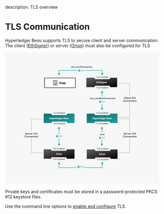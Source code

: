 description: TLS overview
<!--- END of page meta data -->

# TLS Communication

Hyperledger Besu supports TLS to secure client and server communication. The
client ([EthSigner](https://docs.ethsigner.pegasys.tech/en/latest/Concepts/TLS/))
or server ([Orion](https://docs.orion.pegasys.tech/en/latest/Concepts/TLS-Communication/)) must also be configured for TLS  

![Besu TLS](../images/Besu_TLS.png)


Private keys and certificates must be stored in a password-protected PKCS #12
keystore files.

Use the command line options to [enable and configure](../HowTo/Configure/Configure-TLS.md) TLS.